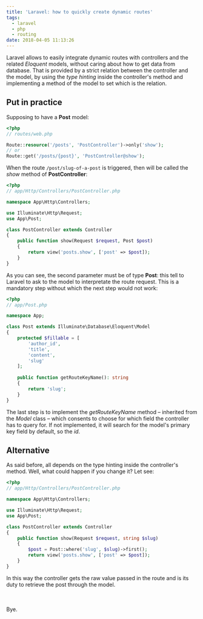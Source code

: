 ```yaml
---
title: 'Laravel: how to quickly create dynamic routes'
tags:
  - laravel
  - php
  - routing
date: 2018-04-05 11:13:26
---
```


Laravel allows to easily integrate dynamic routes with controllers and the related *Eloquent* models, without caring about how to get data from database. That is provided by a strict relation between the controller and the model, by using the *type hinting* inside the controller's method and implementing a method of the model to set which is the relation.

## Put in practice

Supposing to have a **Post** model:
```php
<?php
// routes/web.php

Route::resource('/posts', 'PostController')->only('show');
// or
Route::get('/posts/{post}', 'PostController@show');
```

When the route `/post/slug-of-a-post` is triggered, then will be called the *show* method of **PostController**:
```php
<?php
// app/Http/Controllers/PostController.php

namespace App\Http\Controllers;

use Illuminate\Http\Request;
use App\Post;

class PostController extends Controller
{
    public function show(Request $request, Post $post)
    {
        return view('posts.show', ['post' => $post]);
    }
}
```

As you can see, the second parameter must be of type **Post**: this tell to Laravel to ask to the model to interpretate the route request. This is a mandatory step without which the next step would not work:

```php
<?php
// app/Post.php

namespace App;

class Post extends Illuminate\Database\Eloquent\Model
{
    protected $fillable = [
        'author_id',
        'title',
        'content',
        'slug'
    ];
    
    public function getRouteKeyName(): string
    {
        return 'slug';
    }
}
```

The last step is to implement the *getRouteKeyName* method – inherited from the *Model* class – which consents to choose for which field the controller has to query for. If not implemented, it will search for the model's primary key field by default, so the *id*.

## Alternative
As said before, all depends on the type hinting inside the controller's method. Well, what could happen if you change it? Let see:
```php
<?php
// app/Http/Controllers/PostController.php

namespace App\Http\Controllers;

use Illuminate\Http\Request;
use App\Post;

class PostController extends Controller
{
    public function show(Request $request, string $slug)
    {
        $post = Post::where('slug', $slug)->first();
        return view('posts.show', ['post' => $post]);
    }
}
```
In this way the controller gets the raw value passed in the route and is its duty to retrieve the post through the model.

<br><br>Bye.